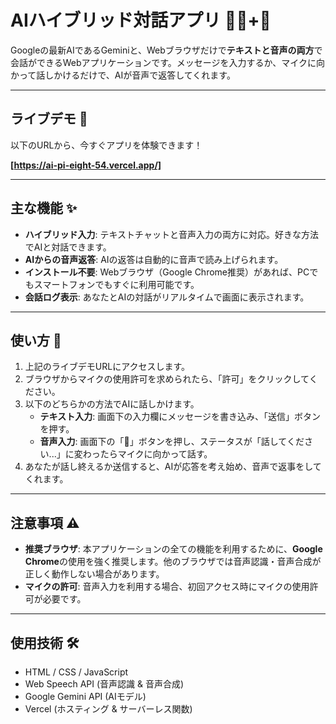 # AIハイブリッド対話アプリ 🤖💬+🎤

Googleの最新AIであるGeminiと、Webブラウザだけで**テキストと音声の両方**で会話ができるWebアプリケーションです。メッセージを入力するか、マイクに向かって話しかけるだけで、AIが音声で返答してくれます。

---

## ライブデモ 🚀

以下のURLから、今すぐアプリを体験できます！

**[https://ai-pi-eight-54.vercel.app/]**

---

## 主な機能 ✨

* **ハイブリッド入力**: テキストチャットと音声入力の両方に対応。好きな方法でAIと対話できます。
* **AIからの音声返答**: AIの返答は自動的に音声で読み上げられます。
* **インストール不要**: Webブラウザ（Google Chrome推奨）があれば、PCでもスマートフォンでもすぐに利用可能です。
* **会話ログ表示**: あなたとAIの対話がリアルタイムで画面に表示されます。

---

## 使い方 📝

1.  上記のライブデモURLにアクセスします。
2.  ブラウザからマイクの使用許可を求められたら、「許可」をクリックしてください。
3.  以下のどちらかの方法でAIに話しかけます。
    * **テキスト入力**: 画面下の入力欄にメッセージを書き込み、「送信」ボタンを押す。
    * **音声入力**: 画面下の「🎤」ボタンを押し、ステータスが「話してください...」に変わったらマイクに向かって話す。
4.  あなたが話し終えるか送信すると、AIが応答を考え始め、音声で返事をしてくれます。

---

## 注意事項 ⚠️

* **推奨ブラウザ**: 本アプリケーションの全ての機能を利用するために、**Google Chrome**の使用を強く推奨します。他のブラウザでは音声認識・音声合成が正しく動作しない場合があります。
* **マイクの許可**: 音声入力を利用する場合、初回アクセス時にマイクの使用許可が必要です。

---

## 使用技術 🛠️

* HTML / CSS / JavaScript
* Web Speech API (音声認識 & 音声合成)
* Google Gemini API (AIモデル)
* Vercel (ホスティング & サーバーレス関数)

